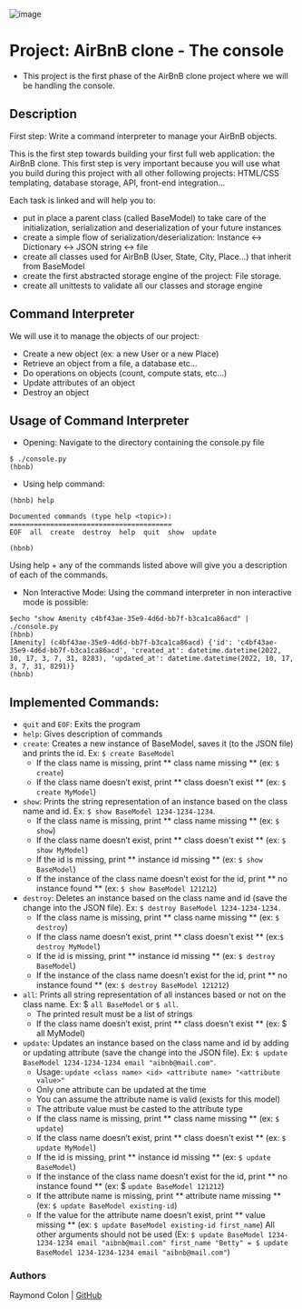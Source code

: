 ![image](https://user-images.githubusercontent.com/104580766/196107893-99867696-ebc0-490e-88d4-bd159ceb841f.png)

# Project: AirBnB clone - The console

- This project is the first phase of the AirBnB clone project where we will be handling the console.

## Description

First step: Write a command interpreter to manage your AirBnB objects.

This is the first step towards building your first full web application: the AirBnB clone. This first step is very important because you will use what you build during this project with all other following projects: HTML/CSS templating, database storage, API, front-end integration…

Each task is linked and will help you to:

- put in place a parent class (called BaseModel) to take care of the initialization, serialization and deserialization of your future instances
- create a simple flow of serialization/deserialization: Instance <-> Dictionary <-> JSON string <-> file
- create all classes used for AirBnB (User, State, City, Place…) that inherit from BaseModel
- create the first abstracted storage engine of the project: File storage.
- create all unittests to validate all our classes and storage engine

## Command Interpreter
We will use it to manage the objects of our project:

- Create a new object (ex: a new User or a new Place)
- Retrieve an object from a file, a database etc…
- Do operations on objects (count, compute stats, etc…)
- Update attributes of an object
- Destroy an object



## Usage of Command Interpreter
- Opening: Navigate to the directory containing the console.py file
```
$ ./console.py
(hbnb) 
```

- Using help command:
```
(hbnb) help

Documented commands (type help <topic>):
========================================
EOF  all  create  destroy  help  quit  show  update

(hbnb) 
```
Using help + any of the commands listed above will give you a description of each of the commands.

- Non Interactive Mode: Using the command interpreter in non interactive mode is possible:
```
$echo "show Amenity c4bf43ae-35e9-4d6d-bb7f-b3ca1ca86acd" | ./console.py
(hbnb)
[Amenity] (c4bf43ae-35e9-4d6d-bb7f-b3ca1ca86acd) {'id': 'c4bf43ae-35e9-4d6d-bb7f-b3ca1ca86acd', 'created_at': datetime.datetime(2022, 10, 17, 3, 7, 31, 8283), 'updated_at': datetime.datetime(2022, 10, 17, 3, 7, 31, 8291)}
(hbnb)
```
## Implemented Commands:

- `quit` and `EOF`: Exits the program
- `help`: Gives description of commands
- `create`: Creates a new instance of BaseModel, saves it (to the JSON file) and prints the id. Ex: `$ create BaseModel`
  - If the class name is missing, print ** class name missing ** (ex: `$ create`)
  - If the class name doesn’t exist, print ** class doesn't exist ** (ex: `$ create MyModel`)
- `show`: Prints the string representation of an instance based on the class name and id. Ex: `$ show BaseModel 1234-1234-1234`.
  - If the class name is missing, print ** class name missing ** (ex: `$ show`)
  - If the class name doesn’t exist, print ** class doesn't exist ** (ex: `$ show MyModel`)
  - If the id is missing, print ** instance id missing ** (ex: `$ show BaseModel`)
  - If the instance of the class name doesn’t exist for the id, print ** no instance found ** (ex: `$ show BaseModel 121212`)
- `destroy`: Deletes an instance based on the class name and id (save the change into the JSON file). Ex: `$ destroy BaseModel 1234-1234-1234.`
  - If the class name is missing, print ** class name missing ** (ex: `$ destroy`)
  - If the class name doesn’t exist, print ** class doesn't exist ** (ex:`$ destroy MyModel`)
  - If the id is missing, print ** instance id missing ** (ex: `$ destroy BaseModel`)
  - If the instance of the class name doesn’t exist for the id, print ** no instance found ** (ex: `$ destroy BaseModel 121212`)
- `all`: Prints all string representation of all instances based or not on the class name. Ex: $ `all BaseModel` or `$ all`.
  - The printed result must be a list of strings
  - If the class name doesn’t exist, print ** class doesn't exist ** (ex: $ all MyModel)
- `update`: Updates an instance based on the class name and id by adding or updating attribute (save the change into the JSON file). Ex: `$ update BaseModel 1234-1234-1234 email "aibnb@mail.com"`.
  - Usage: `update <class name> <id> <attribute name> "<attribute value>"`
  - Only one attribute can be updated at the time
  - You can assume the attribute name is valid (exists for this model)
  - The attribute value must be casted to the attribute type
  - If the class name is missing, print ** class name missing ** (ex: `$ update`)
  - If the class name doesn’t exist, print ** class doesn't exist ** (ex: `$ update MyModel`)
  - If the id is missing, print ** instance id missing ** (ex: `$ update BaseModel`)
  - If the instance of the class name doesn’t exist for the id, print ** no instance found ** (ex: $ `update BaseModel 121212`)
  - If the attribute name is missing, print ** attribute name missing ** (ex: `$ update BaseModel existing-id`)
  - If the value for the attribute name doesn’t exist, print ** value missing ** (ex: `$ update BaseModel existing-id first_name`)
All other arguments should not be used (Ex: `$ update BaseModel 1234-1234-1234 email "aibnb@mail.com" first_name "Betty" = $ update BaseModel 1234-1234-1234 email "aibnb@mail.com"`)

### Authors

Raymond Colon | [GitHub](https://github.com/raycast5)

